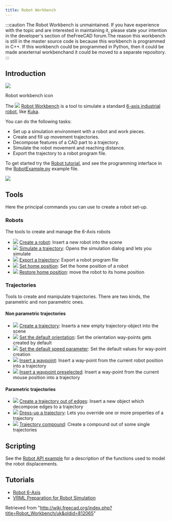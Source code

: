 ```yaml
---
title: Robot Workbench
---
```


:::caution
The Robot Workbench is unmaintained. If you have experience with the topic and are interested in maintaining it, please state your intention in the developer's section of theFreeCAD forum.The reason this workbench is still in the master source code is because this workbench is programmed in C++. If this workbench could be programmed in Python, then it could be made anexternal workbenchand it could be moved to a separate repository.
:::

## Introduction

![](/images/Workbench_Robot.svg)

Robot workbench icon

The ![](/images/Workbench_Robot.svg) [Robot Workbench](/Robot_Workbench "Robot Workbench") is a tool to simulate a standard [6-axis industrial robot](/Robot_6-Axis "Robot 6-Axis"), like [Kuka](http://kuka.com/).

You can do the following tasks:

- Set up a simulation environment with a robot and work pieces.
- Create and fill up movement trajectories.
- Decompose features of a CAD part to a trajectory.
- Simulate the robot movement and reaching distance.
- Export the trajectory to a robot program file.

To get started try the [Robot tutorial](/Robot_tutorial "Robot tutorial"), and see the programming interface in the [RobotExample.py](https://github.com/FreeCAD/FreeCAD_sf_master/blob/master/src/Mod/Robot/RobotExample.py) example file.

![](/images/Robot_Workbench_example.jpg)

## Tools

Here the principal commands you can use to create a robot set-up.

### Robots

The tools to create and manage the 6-Axis robots

- ![](/images/Robot_CreateRobot.svg) [Create a robot](/Robot_CreateRobot "Robot CreateRobot"): Insert a new robot into the scene
- ![](/images/Robot_Simulate.svg) [Simulate a trajectory](/Robot_Simulate "Robot Simulate"): Opens the simulation dialog and lets you simulate
- ![](/images/Robot_Export.svg) [Export a trajectory](/Robot_Export "Robot Export"): Export a robot program file
- ![](/images/Robot_SetHomePos.svg) [Set home position](/Robot_SetHomePos "Robot SetHomePos"): Set the home position of a robot
- ![](/images/Robot_RestoreHomePos.svg) [Restore home position](/Robot_RestoreHomePos "Robot RestoreHomePos"): move the robot to its home position

### Trajectories

Tools to create and manipulate trajectories. There are two kinds, the parametric and non parametric ones.

#### Non parametric trajectories

- ![](/images/Robot_CreateTrajectory.svg) [Create a trajectory](/Robot_CreateTrajectory "Robot CreateTrajectory"): Inserts a new empty trajectory-object into the scene
- ![](/images/Robot_SetDefaultOrientation.svg) [Set the default orientation](/Robot_SetDefaultOrientation "Robot SetDefaultOrientation"): Set the orientation way-points gets created by default
- ![](/images/Robot_SetDefaultValues.svg) [Set the default speed parameter](/Robot_SetDefaultValues "Robot SetDefaultValues"): Set the default values for way-point creation
- ![](/images/Robot_InsertWaypoint.svg) [Insert a waypoint](/Robot_InsertWaypoint "Robot InsertWaypoint"): Insert a way-point from the current robot position into a trajectory
- ![](/images/Robot_InsertWaypointPre.svg) [Insert a waypoint preselected](/Robot_InsertWaypointPre "Robot InsertWaypointPre"): Insert a way-point from the current mouse position into a trajectory

#### Parametric trajectories

- ![](/images/Robot_Edge2Trac.svg) [Create a trajectory out of edges](/Robot_Edge2Trac "Robot Edge2Trac"): Insert a new object which decompose edges to a trajectory
- ![](/images/Robot_TrajectoryDressUp.svg) [Dress-up a trajectory](/Robot_TrajectoryDressUp "Robot TrajectoryDressUp"): Lets you override one or more properties of a trajectory
- ![](/images/Robot_TrajectoryCompound.svg) [Trajectory compound](/Robot_TrajectoryCompound "Robot TrajectoryCompound"): Create a compound out of some single trajectories

## Scripting

See the [Robot API example](/Robot_API_example "Robot API example") for a description of the functions used to model the robot displacements.

## Tutorials

- [Robot 6-Axis](/Robot_6-Axis "Robot 6-Axis")
- [VRML Preparation for Robot Simulation](/VRML_Preparation_for_Robot_Simulation "VRML Preparation for Robot Simulation")

Retrieved from "<http://wiki.freecad.org/index.php?title=Robot_Workbench/uk&oldid=812065>"
